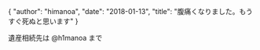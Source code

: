 {
   "author": "himanoa",
   "date": "2018-01-13",
   "title": "腹痛くなりました。もうすぐ死ぬと思います"
}

遺産相続先は @h1manoa まで
